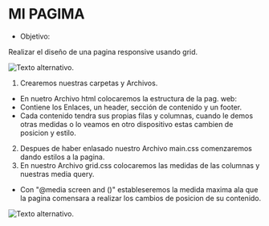 # MI PAGIMA

- Objetivo:

Realizar el diseño de una pagina responsive usando grid.


![Texto alternativo](../assets/images/pagina.png).

1. Crearemos nuestras carpetas y Archivos.
 - En nuetro Archivo html colocaremos la estructura de la pag. web:
 - Contiene los Enlaces, un header, sección de contenido y un footer.
 - Cada contenido tendra sus propias filas y columnas, cuando le demos otras medidas o lo veamos en otro dispositivo estas cambien de posicion y estilo.

 2. Despues de haber enlasado nuestro Archivo main.css comenzaremos dando estilos a la pagina.
 3. En nuestro Archivo grid.css colocaremos las medidas de las columnas y nuestras media query.
 - Con "@media screen and ()" estableseremos la medida maxima ala que la pagina comensara a realizar los cambios de posicion de su contenido.  


 ![Texto alternativo](../assets/images/responsive.png).


  <!-- Nota: Mi media query no funciono :( intentende dando un color al body en cierta medida y no lo hace. hacer unas columnas que pasaran a un ancho de 100% tampoco hacia el cambio.
  - si tengo elazado mi archivo y mi viewport en meta, lo revise varias veces y no encontré el error.  -->
